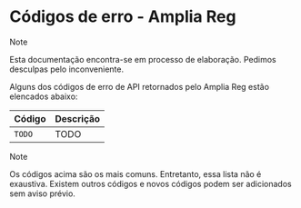 ﻿# Códigos de erro - Amplia Reg

> [!NOTE]
> Esta documentação encontra-se em processo de elaboração. Pedimos desculpas pelo inconveniente.

Alguns dos códigos de erro de API retornados pelo Amplia Reg estão elencados abaixo:

Código                                   | Descrição
---------------------------------------- | ---------
`TODO`                                   | TODO

> [!NOTE]
> Os códigos acima são os mais comuns. Entretanto, essa lista não é exaustiva. Existem outros códigos e novos códigos podem ser adicionados sem aviso prévio.

